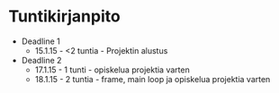 # Tuntikirjanpito
* Deadline 1
	* 15.1.15 - <2 tuntia - Projektin alustus
* Deadline 2
	* 17.1.15 - 1 tunti - opiskelua projektia varten
	* 18.1.15 - 2 tuntia - frame, main loop ja opiskelua projektia varten